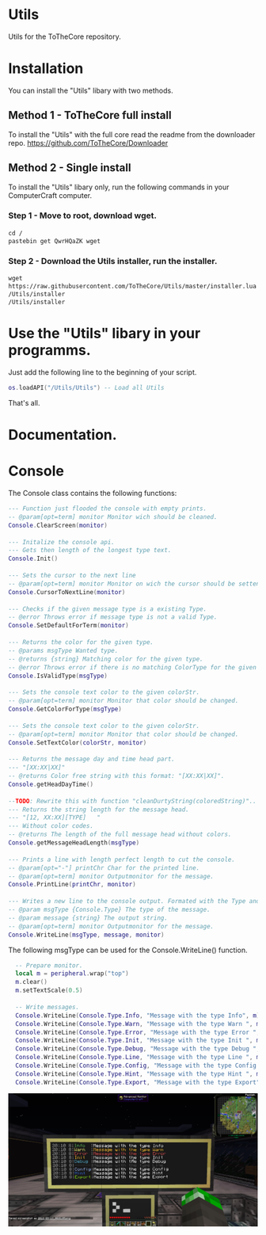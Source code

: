 # Utils
Utils for the ToTheCore repository.

# Installation
You can install the "Utils" libary with two methods.

## Method 1 - ToTheCore full install
To install the "Utils" with the full core read the readme from the downloader repo.
https://github.com/ToTheCore/Downloader

## Method 2 - Single install
To install the "Utils" libary only, run the following commands in your ComputerCraft computer.
### Step 1 - Move to root, download wget.
```shell
cd /
pastebin get QwrHQaZK wget
```
### Step 2 - Download the Utils installer, run the installer.
```shell
wget https://raw.githubusercontent.com/ToTheCore/Utils/master/installer.lua /Utils/installer
/Utils/installer
```

# Use the "Utils" libary in your programms.
Just add the following line to the beginning of your script.
```lua
os.loadAPI("/Utils/Utils") -- Load all Utils
```
That's all.

# Documentation.
# Console
The Console class contains the following functions:
```lua
--- Function just flooded the console with empty prints.
-- @param[opt=term] monitor Monitor wich should be cleaned.
Console.ClearScreen(monitor)

--- Initalize the console api.
--- Gets then length of the longest type text.
Console.Init()

--- Sets the cursor to the next line
-- @param[opt=term] monitor Monitor on wich the cursor should be setten.
Console.CursorToNextLine(monitor)

--- Checks if the given message type is a existing Type.
-- @error Throws error if message type is not a valid Type.
Console.SetDefaultForTerm(monitor)

--- Returns the color for the given type.
-- @params msgType Wanted type.
-- @returns {string} Matching color for the given type.
-- @error Throws error if there is no matching ColorType for the given Type.
Console.IsValidType(msgType)

--- Sets the console text color to the given colorStr.
-- @param[opt=term] monitor Monitor that color should be changed.
Console.GetColorForType(msgType)

--- Sets the console text color to the given colorStr.
-- @param[opt=term] monitor Monitor that color should be changed.
Console.SetTextColor(colorStr, monitor)

--- Returns the message day and time head part.
--- "[XX:XX|XX]"
-- @returns Color free string with this format: "[XX:XX|XX]".
Console.getHeadDayTime()

--TODO: Rewrite this with function "cleanDurtyString(coloredString)".. [CleanerCode]
--- Returns the string length for the message head.
--- "[12, XX:XX][TYPE]   "
--- Without color codes.
-- @returns The length of the full message head without colors.
Console.getMessageHeadLength(msgType)

--- Prints a line with length perfect length to cut the console.
-- @param[opt="-"] printChr Char for the printed line.
-- @param[opt=term] monitor Outputmonitor for the message.
Console.PrintLine(printChr, monitor)

--- Writes a new line to the console output. Formated with the Type and time.
-- @param msgType {Console.Type} The type of the message.
-- @param message {string} The output string.
-- @param[opt=term] monitor Outputmonitor for the message.
Console.WriteLine(msgType, message, monitor)
```

The following msgType can be used for the Console.WriteLine() function.
```lua
  -- Prepare monitor.
  local m = peripheral.wrap("top")
  m.clear()
  m.setTextScale(0.5)

  -- Write messages.
  Console.WriteLine(Console.Type.Info, "Message with the type Info", m)
  Console.WriteLine(Console.Type.Warn, "Message with the type Warn ", m)
  Console.WriteLine(Console.Type.Error, "Message with the type Error ", m)
  Console.WriteLine(Console.Type.Init, "Message with the type Init ", m)
  Console.WriteLine(Console.Type.Debug, "Message with the type Debug ", m)
  Console.WriteLine(Console.Type.Line, "Message with the type Line ", m)
  Console.WriteLine(Console.Type.Config, "Message with the type Config ", m)
  Console.WriteLine(Console.Type.Hint, "Message with the type Hint ", m)
  Console.WriteLine(Console.Type.Export, "Message with the type Export", m)
```

![Console Types](https://github.com/ToTheCore/Documentation/blob/master/Screenshots/Utils_ConsoleTypes.png?raw=true)


